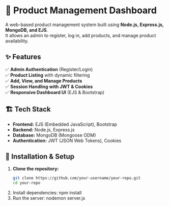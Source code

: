 # 🛒 Product Management Dashboard

A web-based product management system built using **Node.js, Express.js, MongoDB, and EJS**.  
It allows an admin to register, log in, add products, and manage product availability.

## ✨ Features
✅ **Admin Authentication** (Register/Login)  
✅ **Product Listing** with dynamic filtering  
✅ **Add, View, and Manage Products**  
✅ **Session Handling with JWT & Cookies**  
✅ **Responsive Dashboard UI** (EJS & Bootstrap)  

## 🏗️ Tech Stack
- **Frontend:** EJS (Embedded JavaScript), Bootstrap  
- **Backend:** Node.js, Express.js  
- **Database:** MongoDB (Mongoose ODM)  
- **Authentication:** JWT (JSON Web Tokens), Cookies  

## 🚀 Installation & Setup
1. **Clone the repository:**
   ```sh
   git clone https://github.com/your-username/your-repo.git
   cd your-repo
2. Install dependencies: npm install
3. Run the server: nodemon server.js
